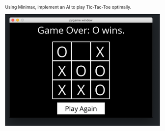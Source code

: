 Using Minimax, implement an AI to play Tic-Tac-Toe optimally.

![Screenshot of the project](image.png)


